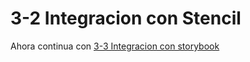 # 3-2 Integracion con Stencil

Ahora continua con [3-3 Integracion con storybook](3-3-integracion-con-storybook.md)
